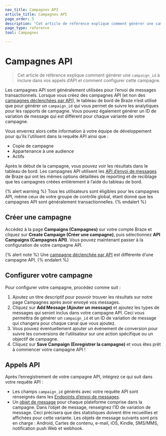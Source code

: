 ```yaml
---
nav_title: Campagnes API
article_title: Campagnes API
page_order: 5
description: "Cet article de référence explique comment générer une campaign_id à inclure dans vos appels d’API et comment configurer cette campagne."
page_type: reference
tool: Campagnes

---
```

# Campagnes API

> Cet article de référence explique comment générer une `campaign_id` à inclure dans vos appels d’API et comment configurer cette campagne.

Les campagnes API sont généralement utilisées pour l’envoi de messages transactionnels. Lorsque vous créez des campagnes API (et non des [campagnes déclenchées par API]({{site.baseurl}}/user_guide/engagement_tools/campaigns/building_campaigns/delivery_types/api_triggered_delivery/)), le tableau de bord de Braze n’est utilisé que pour générer un `campaign_id` qui vous permet de suivre les analytiques pour les rapports de campagne. Vous pouvez également générer un ID de variation de message qui est différent pour chaque variante de votre campagne. 

Vous enverrez alors cette information à votre équipe de développement pour qu’ils l’utilisent dans la requête API ainsi que :
- Copie de campagne
- Appartenance à une audience
- Actifs

Après le début de la campagne, vous pouvez voir les résultats dans le tableau de bord. Les campagnes API utilisent les [API d’envoi de messages]({{site.baseurl}}/api/endpoints/messaging/) de Braze qui ont les mêmes options détaillées de reporting et de reciblage que les campagnes créées entièrement à l’aide du tableau de bord.

{% alert warning %}
Tous les utilisateurs sont éligibles pour les campagnes API, même ceux de votre groupe de contrôle global, étant donné que les campagnes API sont généralement transactionnelles.
{% endalert %}

## Créer une campagne

Accédez à la page **Campaigns (Campagnes)** sur votre compte Braze et cliquez sur **Create Campaign (Créer une campagne)**, puis sélectionnez **API Campaigns (Campagnes API)**. Vous pouvez maintenant passer à la configuration de votre campagne API.

{% alert note %}
Une [campagne déclenchée par API]({{site.baseurl}}/user_guide/engagement_tools/campaigns/building_campaigns/delivery_types/api_triggered_delivery/) est différente d’une campagne API.
{% endalert %}

## Configurer votre campagne

Pour configurer votre campagne, procédez comme suit :

1. Ajoutez un titre descriptif pour pouvoir trouver les résultats sur notre page Campagnes après avoir envoyé vos messages.
2. Cliquez sur **Add Message (Ajouter un message)** et ajoutez les types de messages qui seront inclus dans votre campagne API. Ceci vous permettra de générer un `campaign_id` et un ID de variation de message qui changera pour chaque canal que vous ajoutez. 
3. Vous pouvez éventuellement ajouter un événement de conversion pour suivre les conversions de l’utilisateur sur une action spécifique ou un objectif de campagne.
4. Cliquez sur **Save Campaign (Enregistrer la campagne)** et vous êtes prêt à commencer votre campagne API !

## Appels API

Après l’enregistrement de votre campagne API, intégrez ce qui suit dans votre requête API : 
- Les champs `campaign_id` générés avec votre requête API sont renseignés dans les [Endpoints d’envoi de messages][2].
- Un [objet de message]({{site.baseurl}}/api/objects_filters/#messaging-objects) pour chaque plateforme comprise dans la campagne. Dans l’objet de message, renseignez l’ID de variation de message. Ceci précisera que des statistiques doivent être recueillies et affichées pour cette variante. Les objets de message suivants sont pris en charge : Android, Cartes de contenu, e-mail, iOS, Kindle, SMS/MMS, notification push Web et webhook.

[2]: {{site.baseurl}}/api/endpoints/messaging/#send-endpoints


